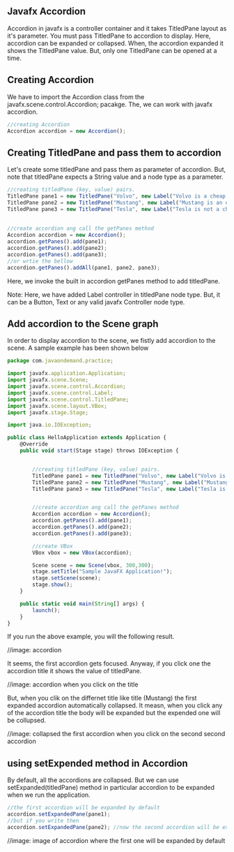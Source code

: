 ## Javafx Accordion

Accordion in javafx is a controller container and it takes TitledPane layout as it's parameter. You must pass TitledPane to accordion to display. Here, accordion can be expanded or collapsed. When, the accordion expanded it shows the TitledPane value. But, only one TitledPane can be opened at a time.


## Creating Accordion

We have to import the Accordion class from the javafx.scene.control.Accordion; pacakge. The, we can work with javafx accordion.

```js
//creating Accordion 
Accordion accordion = new Accordion();

```

## Creating TitledPane and pass them to accordion

Let's create some titledPane and pass them as parameter of accordion.
But, note that titledPane expects a String value and a node type as a parameter.

```js
//creating titledPane (key, value) pairs.
TitledPane pane1 = new TitledPane("Volvo", new Label("Volvo is a cheap car"));
TitledPane pane2 = new TitledPane("Mustang", new Label("Mustang is an old model"));
TitledPane pane3 = new TitledPane("Tesla", new Label("Tesla is not a cheap car"));
        
        
//create accordion ang call the getPanes method
Accordion accordion = new Accordion();
accordion.getPanes().add(pane1);
accordion.getPanes().add(pane2);
accordion.getPanes().add(pane3);
//or wrtie the bellow
accordion.getPanes().addAll(pane1, pane2, pane3);

```

Here, we invoke the built in accordion getPanes method to add titledPane.

Note: Here, we have added Label controller in titledPane node type. But, it can be a Button, Text or any valid javafx Controller node type.


## Add accordion to the Scene graph

In order to display accordion to the scene, we fistly add accordion to the scene. A sample example has been shown below

```js
package com.javaondemand.practice;

import javafx.application.Application;
import javafx.scene.Scene;
import javafx.scene.control.Accordion;
import javafx.scene.control.Label;
import javafx.scene.control.TitledPane;
import javafx.scene.layout.VBox;
import javafx.stage.Stage;

import java.io.IOException;

public class HelloApplication extends Application {
    @Override
    public void start(Stage stage) throws IOException {


        //creating titledPane (key, value) pairs.
        TitledPane pane1 = new TitledPane("Volvo", new Label("Volvo is a cheap car"));
        TitledPane pane2 = new TitledPane("Mustang", new Label("Mustang is an old model"));
        TitledPane pane3 = new TitledPane("Tesla", new Label("Tesla is not a cheap car"));


        //create accordion ang call the getPanes method
        Accordion accordion = new Accordion();
        accordion.getPanes().add(pane1);
        accordion.getPanes().add(pane2);
        accordion.getPanes().add(pane3);

        //create VBox
        VBox vbox = new VBox(accordion);

        Scene scene = new Scene(vbox, 300,300);
        stage.setTitle("Sample JavaFX Application!");
        stage.setScene(scene);
        stage.show();
    }

    public static void main(String[] args) {
        launch();
    }
}

```
If you run the above example, you will the following result.

//image: accordion

It seems, the first accordion gets focused. Anyway, if you click one the accordion title it shows the value of titledPane.

//image: accordion when you click on the title

But, when you clik on the differnet title like title (Mustang) the first expanded accordion automatically collapsed. It measn, when you click any of the accordion title the body will be expanded but the expended one will be collupsed. 

//image: collapsed the first accordion when you click on the second second accordion


## using setExpended method in Accordion

By default, all the accordions are collapsed. But we can use setExpanded(titledPane) method in particular accordion to be expanded when we run the application.


```js
//the first accordion will be expanded by default 
accordion.setExpandedPane(pane1);
//but if you write then
accordion.setExpandedPane(pane2); //now the second accordion will be expanded

```

//image: image of accordion where the first one will be expanded by default

